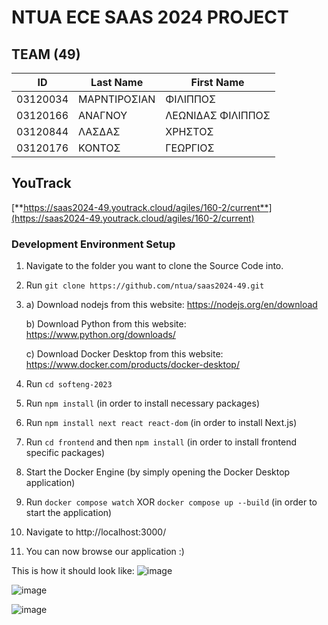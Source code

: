 # NTUA ECE SAAS 2024 PROJECT
  
## TEAM (49)

| ID        | Last Name        | First Name      |
|-----------|------------------|-----------------|
| 03120034  | ΜΑΡΝΤΙΡΟΣΙΑΝ   | ΦΙΛΙΠΠΟΣ       |
| 03120166  | ΑΝΑΓΝΟΥ          | ΛΕΩΝΙΔΑΣ ΦΙΛΙΠΠΟΣ |
| 03120844  | ΛΑΣΔΑΣ          | ΧΡΗΣΤΟΣ         |
| 03120176  | ΚΟΝΤΟΣ          | ΓΕΩΡΓΙΟΣ         |

## YouTrack

[**https://saas2024-49.youtrack.cloud/agiles/160-2/current**](https://saas2024-49.youtrack.cloud/agiles/160-2/current)

### Development Environment Setup
1. Navigate to the folder you want to clone the Source Code into.
2. Run `git clone https://github.com/ntua/saas2024-49.git`
3. a) Download nodejs from this website: https://nodejs.org/en/download

   b) Download Python from this website: https://www.python.org/downloads/

   c) Download Docker Desktop from this website: https://www.docker.com/products/docker-desktop/
5. Run `cd softeng-2023`
6. Run `npm install` (in order to install necessary packages)
7. Run `npm install next react react-dom` (in order to install Next.js)
8. Run `cd frontend` and then `npm install` (in order to install frontend specific packages)
9. Start the Docker Engine (by simply opening the Docker Desktop application)
10. Run `docker compose watch` XOR `docker compose up --build` (in order to start the application)
11. Navigate to http://localhost:3000/
12. You can now browse our application :)

This is how it should look like:
![image](https://github.com/ntua/saas2024-49/assets/147999065/09cf6ca8-a7f7-4389-b919-dd47298b35d3)

![image](https://github.com/ntua/saas2024-49/assets/147999065/b8690d9d-3753-4701-ba66-0fa2d4e94b01)

![image](https://github.com/ntua/saas2024-49/assets/147999065/700472b3-905a-4af5-9693-7df3ac9bae17)
